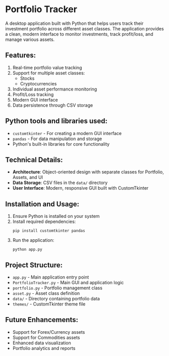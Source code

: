 # Portfolio Tracker

A desktop application built with Python that helps users track their investment portfolio across different asset classes. The application provides a clean, modern interface to monitor investments, track profit/loss, and manage various assets.

## Features:

1. Real-time portfolio value tracking
2. Support for multiple asset classes:
   - Stocks
   - Cryptocurrencies
3. Individual asset performance monitoring
4. Profit/Loss tracking
5. Modern GUI interface
6. Data persistence through CSV storage

## Python tools and libraries used:

* `customtkinter` - For creating a modern GUI interface
* `pandas` - For data manipulation and storage
* Python's built-in libraries for core functionality

## Technical Details:

- **Architecture**: Object-oriented design with separate classes for Portfolio, Assets, and UI
- **Data Storage**: CSV files in the `data/` directory
- **User Interface**: Modern, responsive GUI built with CustomTkinter

## Installation and Usage:

1. Ensure Python is installed on your system
2. Install required dependencies:
   ```
   pip install customtkinter pandas
   ```
3. Run the application:
   ```
   python app.py
   ```

## Project Structure:

- `app.py` - Main application entry point
- `PortfolioTracker.py` - Main GUI and application logic
- `portfolio.py` - Portfolio management class
- `asset.py` - Asset class definition
- `data/` - Directory containing portfolio data
- `themes/` - CustomTkinter theme file

## Future Enhancements:

* Support for Forex/Currency assets
* Support for Commodities assets
* Enhanced data visualization
* Portfolio analytics and reports